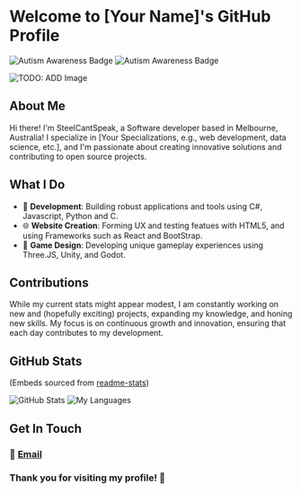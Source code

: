 # Welcome to [Your Name]'s GitHub Profile
![Autism Awareness Badge](https://img.shields.io/static/v1?label=Autism&message=Supporter&color=blue&style=flat) ![Autism Awareness Badge](https://img.shields.io/badge/Social%20Skills-None-purple)

![TODO: ADD Image](link-to-your-banner-image)  <!-- Optional: Add a banner image for your profile -->

## About Me

Hi there! I'm SteelCantSpeak, a Software developer based in Melbourne, Australia! I specialize in [Your Specializations, e.g., web development, data science, etc.], and I'm passionate about creating innovative solutions and contributing to open source projects.

## What I Do

- 🔧 **Development**: Building robust applications and tools using C#, Javascript, Python and C.
- 🌐 **Website Creation**: Forming UX and testing featues with HTML5, and using Frameworks such as React and BootStrap.
- 👾 **Game Design**: Developing unique gameplay experiences using Three.JS, Unity, and Godot.


<!--## Highlights

Here are some of the key repositories you might find interesting:

- **[Project Name 1](link-to-project)**: A brief description of what this project does and why it's useful.
- **[Project Name 2](link-to-project)**: A brief description of what this project does and why it's useful.
- **[Project Name 3](link-to-project)**: A brief description of what this project does and why it's useful.
-->

## Contributions

While my current stats might appear modest, I am constantly working on new and (hopefully exciting) projects, expanding my knowledge, and honing new skills. My focus is on continuous growth and innovation, ensuring that each day contributes to my development.

## GitHub Stats
(Embeds sourced from [readme-stats](https://github.com/anuraghazra/github-readme-stats))

![GitHub Stats](https://github-clone-api-stats.vercel.app/api?username=SteelCantSpeak&show_icons=true&include_all_commits=true&count_private=true&hide_title=false&hide=prs&theme=react) ![My Languages](https://github-clone-api-stats.vercel.app/api/top-langs/?username=steelcantspeak&&include_all_commits=true&count_private=true&hide=ShaderLab,HLSL&theme=react&layout=pie)

<!--
## Character Defects
No Person is complete without some flaws. Mine include the Following:

**Language Comprehension:**
I struggle with understanding long conversation (Essentially my Mind drifts, but instead of daydream, I lose the ability to know what the other person is saying). I Compensate for it by often referring to Subtitles and Transcripts in Video, as well as taking notes/recording Face-to-Face Encounters! 

In addition, My own personal communication can take a hit, and I can say nonsensical words. To combat this, I prefer to use written text. I also have a software running on my Computer that allows me to quickly convert Text to speech for video calls. -->


## Get In Touch

### 📧 [Email](mailto:steelcantspeak@gmail.com)

### Thank you for visiting my profile! 🚀


